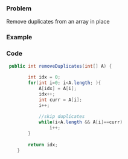 ### Problem
Remove duplicates from an array in place

### Example

### Code
```java
 public int removeDuplicates(int[] A) {
        
        int idx = 0;
        for(int i=0; i<A.length; ){
            A[idx] = A[i];
            idx++;
            int curr = A[i];
            i++;
            
            //skip duplicates
            while(i<A.length && A[i]==curr)
                i++;
        }
        
        return idx;
    }
```

